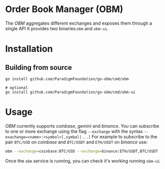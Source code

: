 # Order Book Manager (OBM)
The *OBM* aggregates different exchanges and exposes them through a single API
It provides two binaries:`obm` and `obm-ui`. 

# Installation
## Building from source
```
go install github.com/ParadigmFoundation/go-obm/cmd/obm

# optional
go install github.com/ParadigmFoundation/go-obm/cmd/obm-ui
```

# Usage
*OBM* currently supports _coinbase_, _gemini_ and _binance_. You can subscribe to one or more exchange using the flag `--exchange` with the syntax `--exachange=<name>:<symbol>[,symbol|...]`
For example to subscribe to the pair `BTC/USD` on  _coinbase_  and `BTC/USDT` and `ETH/USDT` on _binance_ use:
```bash
obm --exchange=coinbase:BTC/USD --exchange=binance:ETH/USDT,BTC/USDT
```
Once the `obm` service is running, you can check it's working running `obm-ui`
